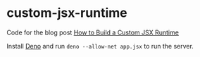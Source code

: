 # custom-jsx-runtime

Code for the blog post [How to Build a Custom JSX Runtime](https://swiftace.org/posts/jsx-runtime)

Install [Deno](https://deno.com) and run `deno --allow-net app.jsx` to run the server.

